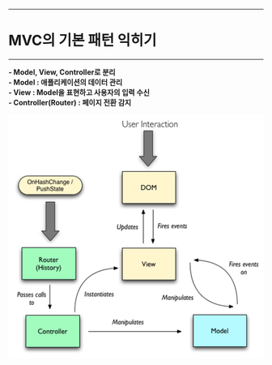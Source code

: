 <!--
{
	"id": "f4",
	"title": "MVC",
	"group": 1,
	"order": 11
}
-->

-----------------------

# MVC의 기본 패턴 익히기  #

-----------------------

**- Model, View, Controller로 분리**  
**- Model : 애플리케이션의 데이터 관리**  
**- View : Model을 표현하고 사용자의 입력 수신**  
**- Controller(Router) : 페이지 전환 감지**

![](./images/4_1.png)